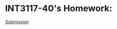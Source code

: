 # INT3117-40's Homework: 

[Submission](https://www.notion.so/neeoon/Ki-m-th-ch-c-n-ng-INT3117-40-1985918a2d82423abcfe9ec16a934e96)
